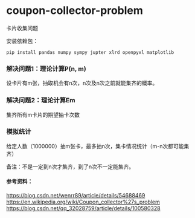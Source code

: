 
# coupon-collector-problem
卡片收集问题

安装依赖包：
```shell
pip install pandas numpy sympy jupter xlrd openpyxl matplotlib
```

### 解决问题1：理论计算P(n, m)
设卡片有m张，抽取机会有n次，n次及n次之前就能集齐的概率。

### 解决问题2：理论计算Em
集齐所有m卡片的期望抽卡次数

### 模拟统计
给定人数（1000000）抽m张卡，最多抽n次，集卡情况统计（m-n次都可能集齐）


备注：不是一定到n次才集齐，到了n次不一定能集齐。




#### 参考资料：
https://blog.csdn.net/wenrr89/article/details/54688469  
https://en.wikipedia.org/wiki/Coupon_collector%27s_problem  
https://blog.csdn.net/qq_32028759/article/details/100580328
